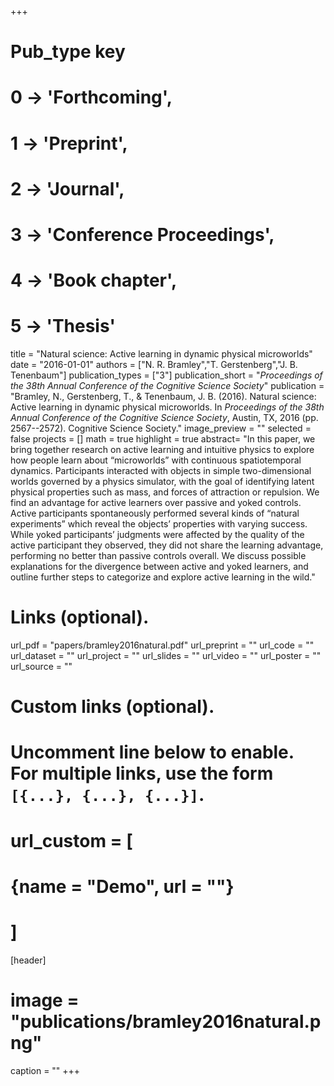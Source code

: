 +++
# Pub_type key
# 0 -> 'Forthcoming',
# 1 -> 'Preprint',
# 2 -> 'Journal',
# 3 -> 'Conference Proceedings',
# 4 -> 'Book chapter',
# 5 -> 'Thesis'


title = "Natural science: Active learning in dynamic physical microworlds"
date = "2016-01-01"
authors = ["N. R. Bramley","T. Gerstenberg","J. B. Tenenbaum"]
publication_types = ["3"]
publication_short = "_Proceedings of the 38th Annual Conference of the Cognitive Science Society_"
publication = "Bramley, N., Gerstenberg, T., & Tenenbaum, J. B. (2016). Natural science: Active learning in dynamic physical microworlds. In _Proceedings of the 38th Annual Conference of the Cognitive Science Society_, Austin, TX, 2016 (pp. 2567--2572). Cognitive Science Society."
image_preview = ""
selected = false
projects = []
math = true
highlight = true
abstract= "In this paper, we bring together research on active learning and intuitive physics to explore how people learn about “microworlds” with continuous spatiotemporal dynamics. Participants interacted with objects in simple two-dimensional worlds governed by a physics simulator, with the goal of identifying latent physical properties such as mass, and forces of attraction or repulsion. We find an advantage for active learners over passive and yoked controls. Active participants spontaneously performed several kinds of “natural experiments” which reveal the objects’ properties with varying success. While yoked participants’ judgments were affected by the quality of the active participant they observed, they did not share the learning advantage, performing no better than passive controls overall. We discuss possible explanations for the divergence between active and yoked learners, and outline further steps to categorize and explore active learning in the wild."

# Links (optional).
url_pdf = "papers/bramley2016natural.pdf"
url_preprint = ""
url_code = ""
url_dataset = ""
url_project = ""
url_slides = ""
url_video = ""
url_poster = ""
url_source = ""

# Custom links (optional).
#   Uncomment line below to enable. For multiple links, use the form `[{...}, {...}, {...}]`.
# url_custom = [
# {name = "Demo", url = ""}
# ]

[header]
# image = "publications/bramley2016natural.png"
caption = ""
+++


